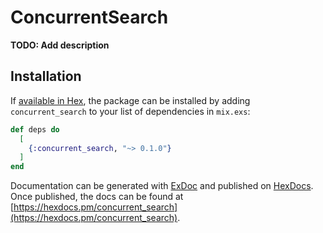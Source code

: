 # ConcurrentSearch

**TODO: Add description**

## Installation

If [available in Hex](https://hex.pm/docs/publish), the package can be installed
by adding `concurrent_search` to your list of dependencies in `mix.exs`:

```elixir
def deps do
  [
    {:concurrent_search, "~> 0.1.0"}
  ]
end
```

Documentation can be generated with [ExDoc](https://github.com/elixir-lang/ex_doc)
and published on [HexDocs](https://hexdocs.pm). Once published, the docs can
be found at [https://hexdocs.pm/concurrent_search](https://hexdocs.pm/concurrent_search).

